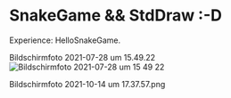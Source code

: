 # SnakeGame && StdDraw :-D
Experience: HelloSnakeGame.

Bildschirmfoto 2021-07-28 um 15.49.22![Bildschirmfoto 2021-07-28 um 15 49 22](https://user-images.githubusercontent.com/82414531/127336237-1daa49f9-2565-47c2-bb25-e078bcfb720f.png)

Bildschirmfoto 2021-10-14 um 17.37.57.png

